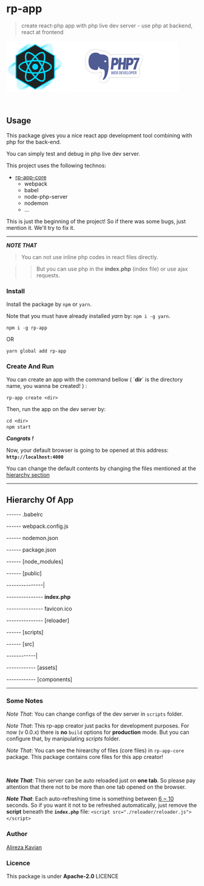 # rp-app
> create react-php app with php live dev server - use php at backend, react at frontend

<p align="left">
    <img src="https://raw.githubusercontent.com/alirezakay/rp-app/master/icon-react.png" alt="ICON IMG" width="150">
    <img src="https://raw.githubusercontent.com/alirezakay/rp-app/master/icon-php.png" alt="ICON IMG" width="300">
</p>

<br />

## Usage
This package gives you a nice react app development tool combining with php for the back-end.

You can simply test and debug in php live dev server.

This project uses the following technos:

 - [rp-app-core](https://npmjs.com/package/rp-app-core)
    - webpack
    - babel
    - node-php-server
    - nodemon
    - ...

This is just the beginning of the project! 
So if there was some bugs, just mention it.
We'll try to fix it. 

<hr />

***NOTE THAT***

> You can not use inline php codes in react files directly.

>> But you can use php in the **index.php** (index file) or use ajax requests.

### Install
Install the package by `npm` or `yarn`.

Note that you must have already installed *yarn* by: `npm i -g yarn`.

```
npm i -g rp-app
```
OR
```
yarn global add rp-app
```

### Create And Run
You can create an app with the command bellow ( \`**dir**\` is the directory name, you wanna be created! ) :

```
rp-app create <dir>
```

Then, run the app on the dev server by:

```
cd <dir>
npm start
```

***Congrats !*** 

Now, your default browser is going to be opened at this address: **`http://localhost:4000`**

You can change the default contents by changing the files mentioned at the [hierarchy section](https://github.com/alirezakay/rp-app#hierarchy-of-app)


<hr />

## Hierarchy Of App


\------ .babelrc

\------ webpack.config.js

\------ nodemon.json

\------ package.json

\------ [node_modules] 

\------ [public] 

\---------------|

\--------------- **index.php**

\--------------- favicon.ico

\--------------- [reloader]

\------ [scripts]

\------ [src]

\------------|

\------------ [assets] 

\------------ [components] 

<hr />

### Some Notes

*Note That*: You can change configs of the dev server in `scripts` folder.

*Note That*: This rp-app creator just packs for development purposes. For now (v 0.0.x) there is **no** `build` options for **production** mode. But you can configure that, by manipulating *scripts* folder.

*Note That*: You can see the hirearchy of files (core files) in `rp-app-core` package. This package contains core files for this app creator!

<br />

***Note That***: This server can be auto reloaded just on **one tab**. So please pay attention that there not to be more than one tab opened on the browser.

***Note That***: Each auto-refreshing time is something between [6 ~ 10](./) seconds. So if you want it not to be refreshed automatically, just remove the **script** beneath the **`index.php`** file: `<script src="./reloader/reloader.js"></script>`



### Author
[Alireza Kavian](https://alireza-kavian.github.io)

### Licence
This package is under **Apache-2.0** LICENCE






